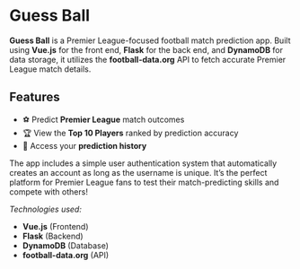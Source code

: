 # Guess Ball

**Guess Ball** is a Premier League-focused football match prediction app. Built using **Vue.js** for the front end, **Flask** for the back end, and **DynamoDB** for data storage, it utilizes the **football-data.org** API to fetch accurate Premier League match details.

## Features

- ⚽ Predict **Premier League** match outcomes
- 🏆 View the **Top 10 Players** ranked by prediction accuracy
- 📜 Access your **prediction history**

The app includes a simple user authentication system that automatically creates an account as long as the username is unique. It’s the perfect platform for Premier League fans to test their match-predicting skills and compete with others!

*Technologies used:*
- **Vue.js** (Frontend)
- **Flask** (Backend)
- **DynamoDB** (Database)
- **football-data.org** (API)

